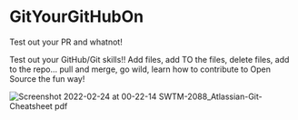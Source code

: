 # GitYourGitHubOn
Test out your PR and whatnot!


Test out your GitHub/Git skills!! Add files, add TO the files, delete files, add to the repo... pull and merge, go wild, learn how to contribute to Open Source the fun way!

![Screenshot 2022-02-24 at 00-22-14 SWTM-2088_Atlassian-Git-Cheatsheet pdf](https://user-images.githubusercontent.com/82302032/155463071-7964a2c3-8b73-43f0-9d14-71ff26c8705c.png)
